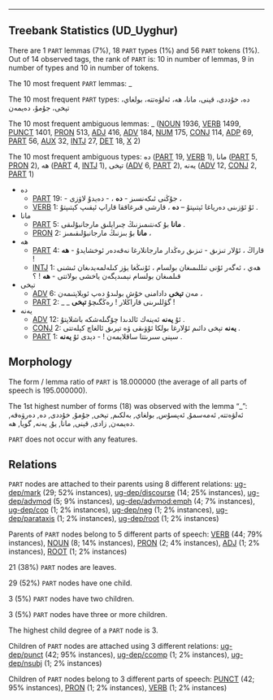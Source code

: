

--------------------------------------------------------------------------------

## Treebank Statistics (UD_Uyghur)

There are 1 `PART` lemmas (7%), 18 `PART` types (1%) and 56 `PART` tokens (1%).
Out of 14 observed tags, the rank of `PART` is: 10 in number of lemmas, 9 in number of types and 10 in number of tokens.

The 10 most frequent `PART` lemmas: _

The 10 most frequent `PART` types:  دە، خۇددى، قېنى، مانا، ھە، ئەلۋەتتە، بولغاي، تېخى، جۇمۇ، دەيمەن

The 10 most frequent ambiguous lemmas: _ ([NOUN]() 1936, [VERB]() 1499, [PUNCT]() 1401, [PRON]() 513, [ADJ]() 416, [ADV]() 184, [NUM]() 175, [CONJ]() 114, [ADP]() 69, [PART]() 56, [AUX]() 32, [INTJ]() 27, [DET]() 18, [X]() 2)

The 10 most frequent ambiguous types:  دە ([PART]() 19, [VERB]() 1), مانا ([PART]() 5, [PRON]() 2), ھە ([PART]() 4, [INTJ]() 1), تېخى ([ADV]() 6, [PART]() 2), يەنە ([ADV]() 12, [CONJ]() 2, [PART]() 1)


* دە
  * [PART]() 19: - جۇڭنى ئىكەنسىز - <b>دە</b> ، - دەيدۇ لاۋزى ،
  * [VERB]() 1: ئۇ ئۆزىنى دەرياغا ئېتىپتۇ – <b>دە</b> ، قارشى قىرغاققا قاراپ ئېقىپ كېتىپتۇ .
* مانا
  * [PART]() 5: <b>مانا</b> بۇ كەنتىمىزنىڭ چىرايلىق مارجانبۇلىقى .
  * [PRON]() 2: <b>مانا</b> بۇ بىزنىڭ مارجانبۇلىقىمىز ،
* ھە
  * [PART]() 4: قاراڭ ، ئۇلار تىزىق - تىزىق رەڭدار مارجانلارغا نەقەدەر ئوخشايدۇ - <b>ھە</b> !
  * [INTJ]() 1: ھەي ، ئەگەر ئۇنى تىللىمىغان بولسام ، ئۇنىڭغا يۈز كىلەلمەيدىغان ئىشنى قىلمىغان بولسام نېمىدېگەن ياخشى بولاتتى - <b>ھە</b> ! ؟
* تېخى
  * [ADV]() 6: مەن <b>تېخى</b> دادامنى خۇش بولىدۇ دەپ ئويلاپتىمەن ،
  * [PART]() 2: _ _ گۈللىرىنى قاراڭلار ! رەڭگىچۇ <b>تېخى</b> !
* يەنە
  * [ADV]() 12: ئۇ <b>يەنە</b> ئەينەك ئالدىدا چۆگىلەشكە باشلاپتۇ .
  * [CONJ]() 2: <b>يەنە</b> تېخى دائىم ئۇلارغا بولكا ئۇۋىقى ۋە تېرىق ئالغاچ كېلەتتى .
  * [PART]() 1: سېنى سىرىتتا ساقلايمەن ! - دېدى ئۇ <b>يەنە</b> .

## Morphology

The form / lemma ratio of `PART` is 18.000000 (the average of all parts of speech is 195.000000).

The 1st highest number of forms (18) was observed with the lemma “_”: ئەلۋەتتە, ئەمەسمۇ, ئەپسۇس, بولغاي, بەلكىم, تېخى, جۇمۇ, خۇددى, دە, دەرۋەقە, دەيمەن, زادى, قېنى, مانا, يۇ, يەنە, گويا, ھە.

`PART` does not occur with any features.


## Relations

`PART` nodes are attached to their parents using 8 different relations: [ug-dep/mark]() (29; 52% instances), [ug-dep/discourse]() (14; 25% instances), [ug-dep/advmod]() (5; 9% instances), [ug-dep/advmod:emph]() (4; 7% instances), [ug-dep/cop]() (1; 2% instances), [ug-dep/neg]() (1; 2% instances), [ug-dep/parataxis]() (1; 2% instances), [ug-dep/root]() (1; 2% instances)

Parents of `PART` nodes belong to 5 different parts of speech: [VERB]() (44; 79% instances), [NOUN]() (8; 14% instances), [PRON]() (2; 4% instances), [ADJ]() (1; 2% instances), [ROOT]() (1; 2% instances)

21 (38%) `PART` nodes are leaves.

29 (52%) `PART` nodes have one child.

3 (5%) `PART` nodes have two children.

3 (5%) `PART` nodes have three or more children.

The highest child degree of a `PART` node is 3.

Children of `PART` nodes are attached using 3 different relations: [ug-dep/punct]() (42; 95% instances), [ug-dep/ccomp]() (1; 2% instances), [ug-dep/nsubj]() (1; 2% instances)

Children of `PART` nodes belong to 3 different parts of speech: [PUNCT]() (42; 95% instances), [PRON]() (1; 2% instances), [VERB]() (1; 2% instances)

